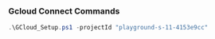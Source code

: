 ### Gcloud Connect Commands

```powershell
.\GCloud_Setup.ps1 -projectId "playground-s-11-4153e9cc"
```